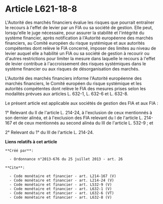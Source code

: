 # Article L621-18-8

L'Autorité des marchés financiers évalue les risques que pourrait entraîner le recours à l'effet de levier par un FIA ou sa
société de gestion. Elle peut, lorsqu'elle le juge nécessaire, pour assurer la stabilité et l'intégrité du système financier,
après notification à l'Autorité européenne des marchés financiers, au Comité européen du risque systémique et aux autorités
compétentes dont relève le FIA concerné, imposer des limites au niveau de levier auquel elle a habilité un FIA ou sa société
de gestion à recourir ou d'autres restrictions pour limiter la mesure dans laquelle le recours à l'effet de levier contribue
à l'accroissement des risques systémiques dans le système financier ou aux risques de désorganisation des marchés. 

L'Autorité des marchés financiers informe l'Autorité européenne des marchés financiers, le Comité européen du risque
systémique et les autorités compétentes dont relève le FIA des mesures prises selon les modalités prévues aux articles L.
632-1, L. 632-6 et L. 632-8. 

Le présent article est applicable aux sociétés de gestion des FIA et aux FIA : 

1° Relevant du II de l'article L. 214-24, à l'exclusion de ceux mentionnés à son dernier alinéa, et à l'exclusion des FIA
relevant du I de l'article L. 214-167 et de ceux mentionnés au second alinéa du III de l'article L. 532-9 ; et 

2° Relevant du 1° du III de l'article L. 214-24.

**Liens relatifs à cet article**

	**Créé par**:

	  - Ordonnance n°2013-676 du 25 juillet 2013 - art. 26

	**Cite**:

	  - Code monétaire et financier - art. L214-167 (V)
	  - Code monétaire et financier - art. L214-24 (V)
	  - Code monétaire et financier - art. L532-9 (V)
	  - Code monétaire et financier - art. L632-1 (V)
	  - Code monétaire et financier - art. L632-6 (VT)
	  - Code monétaire et financier - art. L632-8 (V)
